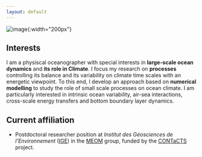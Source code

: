 ```yaml
---
layout: default
---
```


![image]({{site.baseurl}}/img/qj_bnw_2.png){:width="200px"}

## Interests 
I am a physiscal oceanographer with special interests in **large-scale ocean dynamics** and **its role in Climate**. I focus my research on **processes** controlling its balance and its variability on climate time scales with an energetic viewpoint. To this end, I develop an approach based on **numerical modelling** to study the role of small scale processes on ocean climate. I am particularly interested in intrinsic ocean variability, air-sea interactions, cross-scale energy transfers and bottom boundary layer dynamics.

## Current affiliation
 - Postdoctoral researcher position at *Institut des Géosciences de l’Environnement* ([IGE](http://www.ige-grenoble.fr/)) in the [MEOM](http://meom-group.github.io/) group, funded by the [CONTaCTS](https://meom-group.github.io/projects/contacts/) project.
